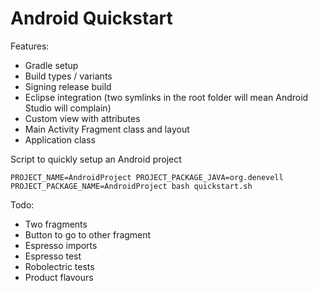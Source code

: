 Android Quickstart
==================

Features:

- Gradle setup
- Build types / variants
- Signing release build
- Eclipse integration (two symlinks in the root folder will mean Android Studio will complain)
- Custom view with attributes
- Main Activity Fragment class and layout
- Application class

Script to quickly setup an Android project

	PROJECT_NAME=AndroidProject PROJECT_PACKAGE_JAVA=org.denevell PROJECT_PACKAGE_NAME=AndroidProject bash quickstart.sh

Todo:

- Two fragments
- Button to go to other fragment
- Espresso imports
- Espresso test
- Robolectric tests
- Product flavours
